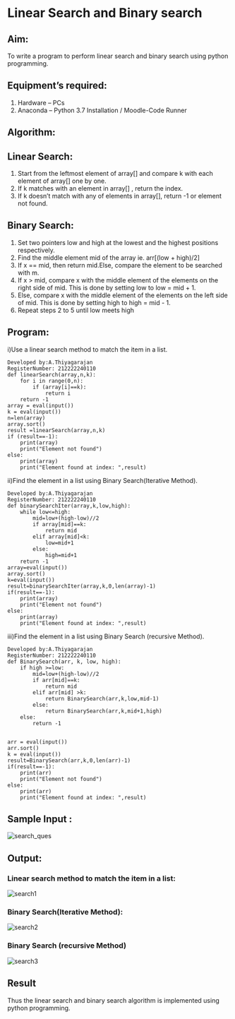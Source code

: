 # Linear Search and Binary search
## Aim:
To write a program to perform linear search and binary search using python programming.
## Equipment’s required:
1.	Hardware – PCs
2.	Anaconda – Python 3.7 Installation / Moodle-Code Runner
## Algorithm:
## Linear Search:
1.	Start from the leftmost element of array[] and compare k with each element of array[] one by one.
2.	If k matches with an element in array[] , return the index.
3.	If k doesn’t match with any of elements in array[], return -1 or element not found.
## Binary Search:
1.	Set two pointers low and high at the lowest and the highest positions respectively.
2.	Find the middle element mid of the array ie. arr[(low + high)/2]
3.	If x == mid, then return mid.Else, compare the element to be searched with m.
4.	If x > mid, compare x with the middle element of the elements on the right side of mid. This is done by setting low to low = mid + 1.
5.	Else, compare x with the middle element of the elements on the left side of mid. This is done by setting high to high = mid - 1.
6.	Repeat steps 2 to 5 until low meets high
## Program:
i)Use a linear search method to match the item in a list.
```
Developed by:A.Thiyagarajan
RegisterNumber: 212222240110
def linearSearch(array,n,k):
    for i in range(0,n):
        if (array[i]==k):
            return i
    return -1
array = eval(input())
k = eval(input()) 
n=len(array)
array.sort()
result =linearSearch(array,n,k)
if (result==-1):
    print(array)
    print("Element not found")
else:
    print(array)
    print("Element found at index: ",result)
```
ii)Find the element in a list using Binary Search(Iterative Method).
```
Developed by:A.Thiyagarajan
RegisterNumber: 212222240110
def binarySearchIter(array,k,low,high):
    while low<=high:
        mid=low+(high-low)//2
        if array[mid]==k:
            return mid
        elif array[mid]<k:
            low=mid+1
        else:
            high=mid+1
    return -1
array=eval(input())
array.sort()
k=eval(input())
result=binarySearchIter(array,k,0,len(array)-1)
if(result==-1):
    print(array)
    print("Element not found")
else:
    print(array)
    print("Element found at index: ",result)
```
iii)Find the element in a list using Binary Search (recursive Method).
```
Developed by:A.Thiyagarajan
RegisterNumber: 212222240110
def BinarySearch(arr, k, low, high):
    if high >=low:
        mid=low+(high-low)//2
        if arr[mid]==k:
            return mid
        elif arr[mid] >k:
            return BinarySearch(arr,k,low,mid-1)
        else:
            return BinarySearch(arr,k,mid+1,high)
    else:
        return -1
    
    
arr = eval(input())
arr.sort()
k = eval(input())
result=BinarySearch(arr,k,0,len(arr)-1)
if(result==-1):
    print(arr)
    print("Element not found")
else:
    print(arr)
    print("Element found at index: ",result)
```
## Sample Input :

![search_ques](https://github.com/A-Thiyagarajan/Search-Algorithm/assets/118707693/dfcf2d4f-2bf3-48a3-bd3e-254ee3f7996d)


## Output:
### Linear search method to match the item in a list:
![search1](https://github.com/A-Thiyagarajan/Search-Algorithm/assets/118707693/70610aa8-de2e-4a47-8ece-5cfa7b7d72a8)
### Binary Search(Iterative Method):
![search2](https://github.com/A-Thiyagarajan/Search-Algorithm/assets/118707693/4f2fb864-3e68-4e40-9b09-5d2fbe2cb332)

### Binary Search (recursive Method)
![search3](https://github.com/A-Thiyagarajan/Search-Algorithm/assets/118707693/4d6c86c5-441b-41e7-a1ce-0571243017fc)


## Result
Thus the linear search and binary search algorithm is implemented using python programming.
